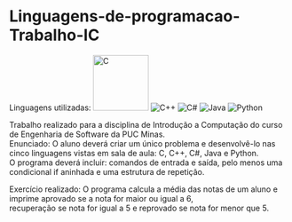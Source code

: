 # Linguagens-de-programacao-Trabalho-IC

Linguagens utilizadas: 
<img alt="C" width="100" height="100" src="https://cdn.jsdelivr.net/gh/devicons/devicon/icons/c/c-original.svg" /> 
<img alt="C++" src="https://cdn.jsdelivr.net/gh/devicons/devicon/icons/cplusplus/cplusplus-original.svg" />
<img alt="C#" src="https://cdn.jsdelivr.net/gh/devicons/devicon/icons/csharp/csharp-original.svg" />
<img alt="Java" src="https://cdn.jsdelivr.net/gh/devicons/devicon/icons/java/java-original-wordmark.svg" />
<img alt="Python" src="https://cdn.jsdelivr.net/gh/devicons/devicon/icons/python/python-original.svg" />
</br>

Trabalho realizado para a disciplina de Introdução a Computação do curso de Engenharia de Software da PUC Minas. </br>
Enunciado: O aluno deverá criar um único problema e desenvolvê-lo nas cinco linguagens vistas em sala de aula: C, C++, C#, Java e Python. </br>
           O programa deverá incluir: comandos de entrada e saída, pelo menos uma condicional if aninhada e uma estrutura de repetição. </br>

Exercício realizado: O programa calcula a média das notas de um aluno e imprime aprovado se a nota for maior ou igual a 6, </br>
                     recuperação se nota for igual a 5 e reprovado se nota for menor que 5. </br>

